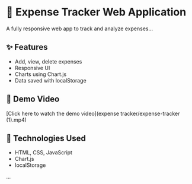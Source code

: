 # 💸 Expense Tracker Web Application

A fully responsive web app to track and analyze expenses...

## ✨ Features

- Add, view, delete expenses
- Responsive UI
- Charts using Chart.js
- Data saved with localStorage

## 🎥 Demo Video

[Click here to watch the demo video](expense tracker/expense-tracker (1).mp4)

## 🚀 Technologies Used

- HTML, CSS, JavaScript
- Chart.js
- localStorage

...
